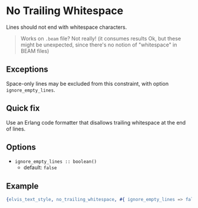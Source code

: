 # No Trailing Whitespace

Lines should not end with whitespace characters.

> Works on `.beam` file? Not really! (it consumes results Ok, but these might be unexpected, since
there's no notion of "whitespace" in BEAM files)

## Exceptions

Space-only lines may be excluded from this constraint, with option `ignore_empty_lines`.

## Quick fix

Use an Erlang code formatter that disallows trailing whitespace at the end of lines.

## Options

- `ignore_empty_lines :: boolean()`
  - default: `false`

## Example

```erlang
{elvis_text_style, no_trailing_whitespace, #{ ignore_empty_lines => false }}
```

